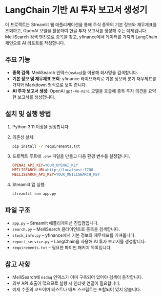 # LangChain 기반 AI 투자 보고서 생성기

이 프로젝트는 Streamlit 웹 애플리케이션을 통해 주식 종목의 기본 정보와 재무제표를
조회하고, OpenAI 모델을 활용하여 한글 투자 보고서를 생성해 주는 예제입니다.
MeiliSearch 검색 엔진으로 종목을 찾고, yfinance에서 데이터를 가져와 LangChain 체인으로
AI 리포트를 작성합니다.

## 주요 기능

- **종목 검색**: MeiliSearch 인덱스(`nsdaq`)를 이용해 회사명을 검색합니다.
- **기본 정보 및 재무제표 조회**: yfinance 라이브러리로 기본 정보와 분기 재무제표를
  가져와 Markdown 형식으로 보여 줍니다.
- **AI 투자 보고서 생성**: OpenAI `gpt-4o-mini` 모델을 호출해 종목 투자 의견을
  요약한 보고서를 생성합니다.

## 설치 및 실행 방법

1. Python 3.11 이상을 권장합니다.
2. 의존성 설치:

   ```bash
   pip install -r requirements.txt
   ```
3. 프로젝트 루트에 `.env` 파일을 만들고 다음 환경 변수를 설정합니다.

   ```ini
   OPENAI_API_KEY=YOUR_OPENAI_KEY
   MEILISEARCH_URL=http://localhost:7700
   MEILISEARCH_API_KEY=YOUR_MEILISEARCH_KEY
   ```
4. Streamlit 앱 실행:

   ```bash
   streamlit run app.py
   ```

## 파일 구조

- `app.py` – Streamlit 애플리케이션 진입점입니다.
- `search.py` – MeiliSearch 클라이언트로 종목을 검색합니다.
- `stock_info.py` – yfinance에서 기본 정보와 재무제표를 가져옵니다.
- `report_service.py` – LangChain을 사용해 AI 투자 보고서를 생성합니다.
- `requirements.txt` – 필요한 파이썬 패키지 목록입니다.

## 참고 사항

- MeiliSearch에 `nsdaq` 인덱스가 이미 구축되어 있어야 검색이 동작합니다.
- 외부 API 호출이 많으므로 실행 시 인터넷 연결이 필요합니다.
- 예제 수준의 코드이며 테스트나 배포 스크립트는 포함되어 있지 않습니다.

